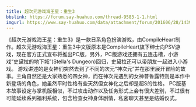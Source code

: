 ```yaml
---
title: 超次元游戏海王星：重生3
bbslink: https://forum.say-huahuo.com/thread-9583-1-1.html
imgurl: https://www.say-huahuo.com/data/attachment/forum/201606/28/143947jtsp4pkk1sws0qgm.png
---
```


《超次元游戏海王星：重生3》是一款日系角色扮演游戏，由CompileHeart制作。超次元游戏海王星：重生3中文版原本是CompileHeart旗下绅士向PSV游戏，现在官方正式宣布将推出PC版，另外，PC版游戏还拥有五连击槽，小游戏“史黛拉的地下城”(Stella's Dungeon)回归，史黛拉还可以带朋友一起进入小游戏。
游戏讲述的是女神们突然去到了不同的次元“神次元”并在那里展开冒险的故事。主角自然还是大家熟悉的四女神，而在神次元遇到的女神普鲁露特则是本作中新登场的角色，她虽然平时性格有些天然但女神化之后却是超S的性格。
PC版基本故事设定与掌机版相似，不过攻击动作以及任务形式上会有很大差别，不过很有可能延续系列福利系统，包含检查女神身体剧情，私密聊天甚至是结婚仪式。<!--more-->
